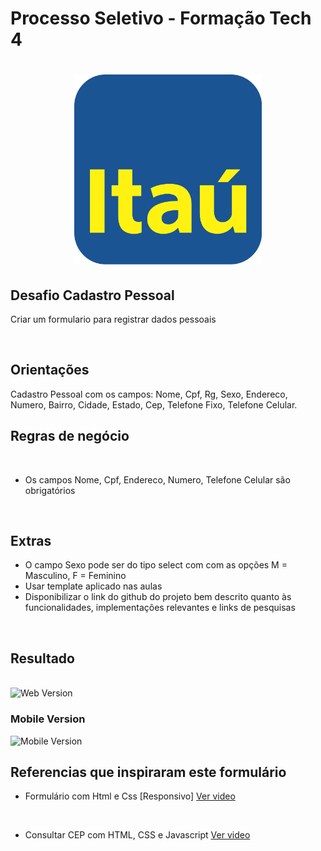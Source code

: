 #  Processo Seletivo - Formação Tech 4

<h1 align="center" >
<img src = "https://github.com/rubensfranklin/Formulario_itau_2/blob/main/imagens/logo%20itau.png" width="300" >


## Desafio Cadastro Pessoal 

Criar um formulario para registrar dados pessoais

 <br />
 
## Orientações 
Cadastro Pessoal com os campos: Nome, Cpf, Rg, Sexo, Endereco, Numero, Bairro, Cidade, Estado, Cep, Telefone Fixo, Telefone Celular.


## Regras de negócio 

<br />

* Os campos Nome, Cpf, Endereco, Numero, Telefone Celular são obrigatórios

<br />

##  Extras



* O campo Sexo pode ser do tipo select com com as opções M = Masculino, F = Feminino
* Usar template aplicado nas aulas
* Disponibilizar o link do github do projeto bem descrito quanto às funcionalidades, implementações relevantes e links de pesquisas

<br />


##  Resultado 
<br/>
<img src="assets/img/Captura de Tela (9).png" alt="Web Version"/>

### Mobile Version
<img src="assets/img/mobile.png" alt="Mobile Version"/>

## Referencias que inspiraram este formulário 



* Formulário com Html e Css [Responsivo] [Ver video](https://www.youtube.com/watch?v=Ph-60-pkAQM) 

<br />

* Consultar CEP com HTML, CSS e Javascript [Ver video](https://www.youtube.com/watch?v=fxnJffrnrdY)

<br />
